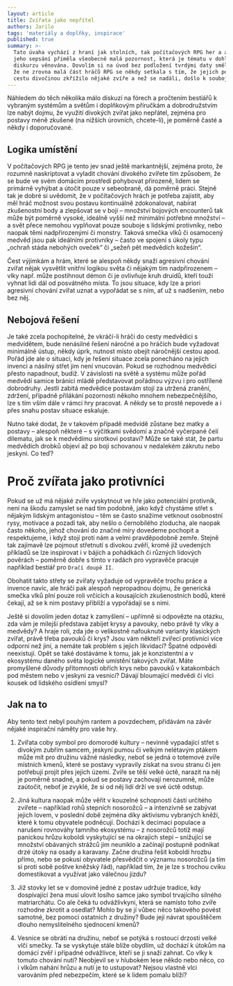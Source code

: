 ```yaml
---
layout: article
title: Zvířata jako nepřítel
authors: Jarilo
tags: 'materiály a doplňky, inspirace'
published: true
summary: >-
  Tato úvaha vychází z hraní jak stolních, tak počítačových RPG her a autora k
  jeho sepsání přiměla všeobecně malá pozornost, která je tématu v dohledatelném
  diskurzu věnována. Dovolím si na úvod bez podložení tvrdými daty směle tvrdit,
  že ne zrovna malá část hráčů RPG se někdy setkala s tím, že jejich postavám
  cestu divočinou zkřížilo nějaké zvíře a než se nadáli, došlo k souboji.
---
```

Náhledem do těch několika málo diskuzí na fórech a pročtením bestiářů k vybraným systémům a světům i doplňkovým příručkám a dobrodružstvím lze nabýt dojmu, že využití divokých zvířat jako nepřátel, zejména pro postavy méně zkušené (na nižších úrovních, chcete-li), je poměrně časté a někdy i doporučované.

## Logika umístění

V počítačových RPG je tento jev snad ještě markantnější, zejména proto, že rozumně naskriptovat a vyladit chování divokého zvířete tím způsobem, že se bude ve svém domácím prostředí pohybovat přirozeně, lidem se primárně vyhýbat a útočit pouze v sebeobraně, dá poměrně práci. Stejně tak je dobré si uvědomit, že v počítačových hrách je potřeba zajistit, aby měl hráč možnost svou postavu kontinuálně zdokonalovat, nabírat zkušenostní body a zlepšovat se v boji – množství bojových encounterů tak může být poměrně vysoké, ideálně vyšší než minimální potřebné množství – a svět přece nemohou vyplňovat pouze souboje s lidskými protivníky, nebo naopak těmi nadpřirozenými či monstry. Taková smečka vlků či osamocený medvěd jsou pak ideálními protivníky – často ve spojení s úkoly typu „ochraň stáda nebohých oveček“ či „sežeň pět medvědích kožešin“.

Čest výjimkám a hrám, které se alespoň někdy snaží agresivní chování zvířat nějak vysvětlit vnitřní logikou světa či nějakým tím nadpřirozenem – vlky např. může postihnout démon či je ovlivňuje kruh druidů, kteří touží vyhnat lidi dál od posvátného místa. To jsou situace, kdy lze a priori agresivní chování zvířat uznat a vypořádat se s ním, ať už s nadšením, nebo bez něj.

## Nebojová řešení

Je také zcela pochopitelné, že vkráčí-li hráči do cesty medvědici s medvídětem, bude nenásilné řešení náročné a po hráčích bude vyžadovat minimálně ústup, někdy úprk, nutnost místo obejít náročnější cestou apod. Pořád jde ale o situaci, kdy je řešení situace zcela ponecháno na jejich invenci a násilný střet jim není vnucován. Pokud se rozhodnou medvědici přesto napadnout, budiž. V závislosti na světě a systému může pořád medvědí samice bránící mládě představovat pořádnou výzvu i pro ostřílené dobrodruhy. Jestli zabitá medvědice postavám stojí za utržená zranění, zdržení, případně přilákání pozornosti někoho mnohem nebezpečnějšího, lze s tím vším dále v rámci hry pracovat. A někdy se to prostě nepovede a i přes snahu postav situace eskaluje. 

Nutno také dodat, že v takovém případě medvídě zůstane bez matky a postavy – alespoň některé – s výčitkami svědomí a značně vyčerpané čelí dilematu, jak se k medvědímu sirotkovi postaví? Může se také stát, že partu medvědích drobků objeví až po boji schovanou v nedalekém zákrutu nebo jeskyni. Co teď? 

# Proč zvířata jako protivníci

Pokud se už má nějaké zvíře vyskytnout ve hře jako potenciální protivník, není na škodu zamyslet se nad tím podobně, jako když chystáme střet s nějakým lidským antagonistou – těm se často snažíme vetknout osobnostní rysy, motivace a pozadí tak, aby nešlo o černobílého zloducha, ale naopak často někoho, jehož chování do značné míry dovedeme pochopit a respektujeme, i když stojí proti nám a velmi pravděpodobně zemře. Stejně tak zajímavě lze pojmout střetnutí s divokou zvěří, kromě již uvedených příkladů se lze inspirovat i v bájích a pohádkách či různých lidových pověrách – poměrně dobře s tímto v radách pro vypravěče pracuje například bestiář pro `Dračí doupě II`.

Obohatit takto střety se zvířaty vyžaduje od vypravěče trochu práce a invence navíc, ale hráči pak alespoň nepropadnou dojmu, že generická smečka vlků plní pouze roli vrčících a kousajících zkušenostních bodů, které čekají, až se k nim postavy přiblíží a vypořádají se s nimi.

Ještě si dovolím jeden dotaz k zamyšlení – upřímně si odpovězte na otázku, zda vám je milejší představa zabíjet krysy a pavouky, nebo právě ty vlky a medvědy? A hraje roli, zda jde o velikostně nafouknuté varianty klasických zvířat, právě třeba pavouků či krys? Jsou vám někteří zvířecí protivníci více odporní než jiní, a nemáte tak problém s jejich likvidací? Špatné odpovědi neexistují. Opět se také dostáváme k tomu, jak je konzistentní a v ekosystému daného světa logické umístění takových zvířat. Máte promyšlené důvody přítomnosti obřích krys nebo pavouků v katakombách pod městem nebo v jeskyni za vesnicí? Dávají bloumající medvědi či vlci kousek od lidského osídlení smysl? 

## Jak na to

Aby tento text nebyl pouhým rantem a povzdechem, přidávám na závěr nějaké inspirační náměty pro vaše hry.

1. Zvířata coby symbol pro domorodé kultury – nevinně vypadající střet s divokým zubřím samcem, jeskyní pumou či velkým nelétavým ptákem může mít pro družinu vážné následky, neboť se jedná o totemové zvíře místních kmenů, které se postavy vypravily získat na svou stranu či jen potřebují projít přes jejich území. Zvíře se těší velké úctě, narazit na něj je poměrně snadné, a pokud se postavy zachovají nerozumně, může zaútočit, neboť je zvyklé, že si od něj lidí drží ve své úctě odstup. 

2. Jiná kultura naopak může věřit v kouzelné schopnosti částí určitého zvířete – například rohů stepních nosorožců – a intenzivně se zabývat jejich lovem, v poslední době zejména díky aktivismu vybraných kněží, které k tomu obyvatele podněcují. Dochází k decimaci populace a narušení rovnováhy tamního ekosystému – z nosorožců totiž mají panickou hrůzu koboldi vyskytující se na okrajích stepi – snižující se množství obávaných strážců jim neuniklo a začínají postupně podnikat drzé útoky na osady a karavany. Začne družina řešit koboldí hrozbu přímo, nebo se pokusí obyvatele přesvědčit o významu nosorožců (a tím si proti sobě poštve kněžský řád), například tím, že je lze s trochou cviku domestikovat a využívat jako válečnou jízdu?

3. Již stovky let se v domovině jedné z postav udržuje tradice, kdy dospívající žena musí ulovit losího samce jako symbol trvajícího silného matriarchátu. Co ale čeká tu odvážlivkyni, která se namísto toho zvíře rozhodne zkrotit a osedlat? Mohlo by se jí vůbec něco takového povést samotné, bez pomoci ostatních z družiny? Bude její návrat spouštěčem dlouho nemyslitelného sjednocení kmenů?

4. Vesnice se obrátí na družinu, neboť se potýká s rostoucí drzostí velké vlčí smečky. Ta se vyskytuje stále blíže obydlím, už dochází k útokům na domácí zvěř i případné odvážlivce, kteří se ji snaží zahnat. Co vlky k tomuto chování nutí? Neobjevil se v hlubokém lese někdo nebo něco, co i vlkům nahání hrůzu a nutí je to ustupovat? Nejsou vlastně vlci varováním před nebezpečím, které se k lidem pomalu blíží?
